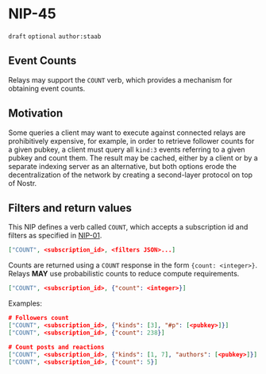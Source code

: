 # NIP-45

`draft` `optional` `author:staab`

## Event Counts

Relays may support the `COUNT` verb, which provides a mechanism for obtaining event counts.

## Motivation

Some queries a client may want to execute against connected relays are prohibitively expensive, for example, in order to retrieve follower counts for a given pubkey, a client must query all `kind:3` events referring to a given pubkey and count them.
The result may be cached, either by a client or by a separate indexing server as an alternative, but both options erode the decentralization of the network by creating a second-layer protocol on top of Nostr.

## Filters and return values

This NIP defines a verb called `COUNT`, which accepts a subscription id and filters as specified in [NIP-01](01.md).

```json
["COUNT", <subscription_id>, <filters JSON>...]
```

Counts are returned using a `COUNT` response in the form `{count: <integer>}`.
Relays **MAY** use probabilistic counts to reduce compute requirements.

```json
["COUNT", <subscription_id>, {"count": <integer>}]
```

Examples:

```json
# Followers count
["COUNT", <subscription_id>, {"kinds": [3], "#p": [<pubkey>]}]
["COUNT", <subscription_id>, {"count": 238}]

# Count posts and reactions
["COUNT", <subscription_id>, {"kinds": [1, 7], "authors": [<pubkey>]}]
["COUNT", <subscription_id>, {"count": 5}]
```
